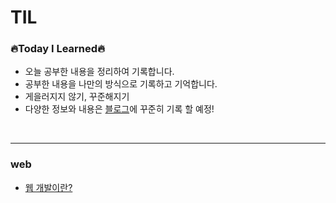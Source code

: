# TIL

### 🔥Today I Learned🔥
* 오늘 공부한 내용을 정리하여 기록합니다. 
* 공부한 내용을 나만의 방식으로 기록하고 기억합니다.
* 게을러지지 않기, 꾸준해지기
* 다양한 정보와 내용은 [블로그](https://blog.naver.com/dlrmawnl)에 꾸준히 기록 할 예정!
<br />

___

### web
* [웹 개발이란?](https://github.com/dmswnlee/TIL/blob/055c6f5c0970ffc8d76b08616ecff87fbbd17041/2023_01/01.md)

